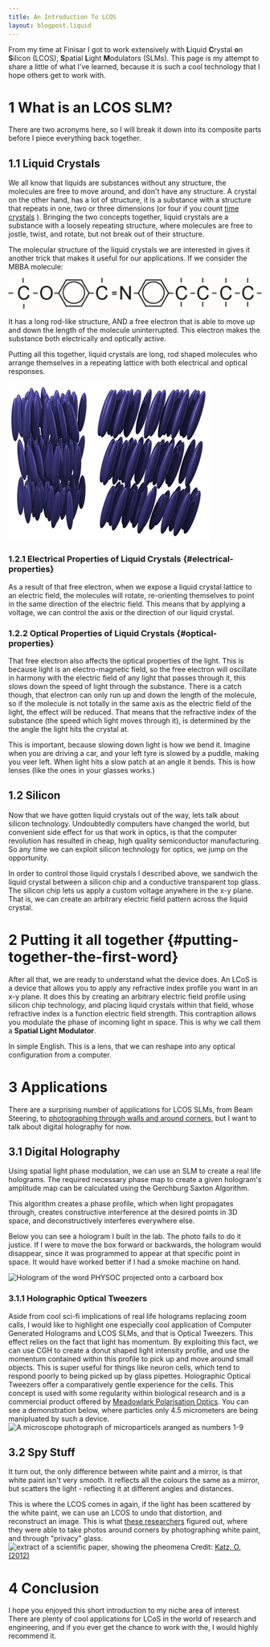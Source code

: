 ```yaml
---
title: An Introduction To LCOS
layout: blogpost.liquid
---
```


From my time at Finisar I got to work extensively with **L**iquid
**C**rystal **o**n **S**ilicon (LCOS), **S**patial **L**ight
**M**odulators (SLMs). This page is my attempt to share a little of what
I\'ve learned, because it is such a cool technology that I hope others
get to work with.

# 1 What is an LCOS SLM?

There are two acronyms here, so I will break it down into its composite
parts before I piece everything back together.

## 1.1 Liquid Crystals

We all know that liquids are substances without any structure, the
molecules are free to move around, and don\'t have any structure. A
crystal on the other hand, has a lot of structure, it is a substance
with a structure that repeats in one, two or three dimensions (or four
if you count [time crystals](https://en.wikipedia.org/wiki/Time_crystal)
). Bringing the two concepts together, liquid crystals are a substance
with a loosely repeating structure, where molecules are free to jostle,
twist, and rotate, but not break out of their structure.

The molecular structure of the liquid crystals we are interested in
gives it another trick that makes it useful for our applications. If we
consider the MBBA molecule:

![Chemical Diagram of the MBBA Molecule](LiquidCrystalDiagram.png)

It has a long rod-like structure, AND a free electron that is able to
move up and down the length of the molecule uninterrupted. This electron
makes the substance both electrically and optically active.

Putting all this together, liquid crystals are long, rod shaped
molecules who arrange themselves in a repeating lattice with both
electrical and optical responses.

![Lattice of Liquid Crystals](LCLattice.png)

### 1.2.1 Electrical Properties of Liquid Crystals {#electrical-properties}

As a result of that free electron, when we expose a liquid crystal
lattice to an electric field, the molecules will rotate, re-orienting
themselves to point in the same direction of the electric field. This
means that by applying a voltage, we can control the axis or the
direction of our liquid crystal.

### 1.2.2 Optical Properties of Liquid Crystals {#optical-properties}

That free electron also affects the optical properties of the light.
This is because light is an electro-magnetic field, so the free electron
will oscillate in harmony with the electric field of any light that
passes through it, this slows down the speed of light through the
substance. There is a catch though, that electron can only run up and
down the length of the molecule, so if the molecule is not totally in
the same axis as the electric field of the light, the effect will be
reduced. That means that the refractive index of the substance (the
speed which light moves through it), is determined by the the angle the
light hits the crystal at.

This is important, because slowing down light is how we bend it. Imagine
when you are driving a car, and your left tyre is slowed by a puddle,
making you veer left. When light hits a slow patch at an angle it bends.
This is how lenses (like the ones in your glasses works.)

## 1.2 Silicon

Now that we have gotten liquid crystals out of the way, lets talk about
silicon technology. Undoubtedly computers have changed the world, but
convenient side effect for us that work in optics, is that the computer
revolution has resulted in cheap, high quality semiconductor
manufacturing. So any time we can exploit silicon technology for optics,
we jump on the opportunity.

In order to control those liquid crystals I described above, we sandwich
the liquid crystal between a silicon chip and a conductive transparent
top glass. The silicon chip lets us apply a custom voltage anywhere in
the x-y plane. That is, we can create an arbitrary electric field
pattern across the liquid crystal.

# 2 Putting it all together {#putting-together-the-first-word}

After all that, we are ready to understand what the device does. An LCoS
is a device that allows you to apply any refractive index profile you
want in an x-y plane. It does this by creating an arbitrary electric
field profile using silicon chip technology, and placing liquid crystals
within that field, whose refractive index is a function electric field
strength. This contraption allows you modulate the phase of incoming
light in space. This is why we call them a **Spatial Light Modulator**.

In simple English. This is a lens, that we can reshape into any optical
configuration from a computer.

# 3 Applications

There are a surprising number of applications for LCOS SLMs, from Beam
Steering, to [photographing through walls and around
corners](https://arxiv.org/abs/1202.2078), but I want to talk about
digital holography for now.

## 3.1 Digital Holography

Using spatial light phase modulation, we can use an SLM to create a real
life holograms. The required necessary phase map to create a given
hologram\'s amplitude map can be calculated using the Gerchburg Saxton
Algorithm.

This algorithm creates a phase profile, which when light propagates
through, creates constructive interference at the desired points in 3D
space, and deconstructively interferes everywhere else.

Below you can see a hologram I built in the lab. The photo fails to do
it justice. If I were to move the box forward or backwards, the hologram
would disappear, since it was programmed to appear at that specific
point in space. It would have worked better if I had a smoke machine on
hand.

![Hologram of the word PHYSOC projected onto a carboard
box](PhySocHologram.png)

### 3.1.1 Holographic Optical Tweezers

Aside from cool sci-fi implications of real life holograms replacing
zoom calls, I would like to highlight one especially cool application of
Computer Generated Holograms and LCOS SLMs, and that is Optical
Tweezers. This effect relies on the fact that light has momentum. By
exploiting this fact, we can use CGH to create a donut shaped light
intensity profile, and use the momentum contained within this profile to
pick up and move around small objects. This is super useful for things
like neuron cells, which tend to respond poorly to being picked up by
glass pipettes. Holographic Optical Tweezers offer a comparatively
gentle experience for the cells. This concept is used with some
regularity within biological research and is a commercial product
offered by [Meadowlark Polarisation
Optics](https://www.meadowlark.com/3d-holographic-optical-tweezing-kit/).
You can see a demonstration below, where particles only 4.5 micrometers
are being manipluated by such a device. ![A microscope photograph of
microparticels aranged as numbers
1-9](HolographicOpticalTweezers.png)

## 3.2 Spy Stuff

It turn out, the only difference between white paint and a mirror, is
that white paint isn\'t very smooth. It reflects all the colours the
same as a mirror, but scatters the light - reflecting it at different
angles and distances.

This is where the LCOS comes in again, if the light has been scattered
by the white paint, we can use an LCOS to undo that distortion, and
reconstruct an image. This is what [these
researchers](https://arxiv.org/abs/1202.2078) figured out, where they
were able to take photos around corners by photographing white paint,
and through \"privacy\" glass. ![extract of a scientific paper, showing
the pheomena](lookingAroundCorners.png) Credit: [Katz, O.
(2012)](https://arxiv.org/abs/1202.2078)

# 4 Conclusion

I hope you enjoyed this short introduction to my niche area of interest.
There are plenty of cool applications for LCoS in the world of research
and engineering, and if you ever get the chance to work with the, I
would highly recommend it.
